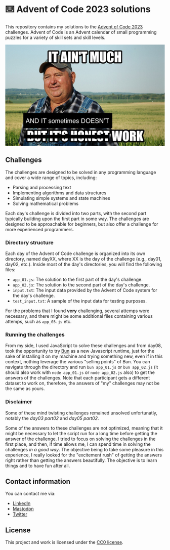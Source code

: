 # ⌨️ Advent of Code 2023 solutions

This repository contains my solutions to the [Advent of Code 2023](https://adventofcode.com/2023) challenges. Advent of Code is an Advent calendar of small programming puzzles for a variety of skill sets and skill levels.

![meme_picture](meme.jpg)

## Challenges

The challenges are designed to be solved in any programming language and cover a wide range of topics, including:

- Parsing and processing text
- Implementing algorithms and data structures
- Simulating simple systems and state machines
- Solving mathematical problems

Each day's challenge is divided into two parts, with the second part typically building upon the first part in some way. The challenges are designed to be approachable for beginners, but also offer a challenge for more experienced programmers.

### Directory structure

Each day of the Advent of Code challenge is organized into its own directory, named dayXX, where XX is the day of the challenge (e.g., day01, day02, etc.). Inside most of the day's directories, you will find the following files:

- `app_01.js`: The solution to the first part of the day's challenge.
- `app_02.js`: The solution to the second part of the day's challenge.
- `input.txt`: The input data provided by the Advent of Code system for the day's challenge.
- `test_input.txt`: A sample of the input data for testing purposes.

For the problems that I found **very** challenging, several attemps were necessary, and there might be some additional files containing various attemps, such as `app_03.js` etc.

### Running the challenges

From my side, I used JavaScript to solve these challenges and from day08, took the opportunity to try [Bun](https://bun.sh/) as a new Javascript runtime, just for the sake of installing it on my machine and trying something new, even if in this context, nothing leverage the various "selling points" of Bun.
You can navigate through the directory and run `bun app_01.js` or `bun app_02.js` (it should also work with `node app_01.js` or `node app_02.js` also) to get the answers of the challenges.
Note that each participant gets a different dataset to work on, therefore, the answers of "my" challenges may not be the same as yours.

### Disclaimer

Some of these mind twisting challenges remained unsolved unfortunatly, notably the _day03 part02_ and _day05 part02_.

Some of the answers to these challenges are not optimized, meaning that it might be necessary to let the script run for a long time before getting the answer of the challenge. I tried to focus on solving the challenges in the first place, and then, if time allows me, I can spend time in solving the challenges _in a good way_. The objective being to take some pleasure in this experience, I really looked for the "excitement rush" of getting the answers right rather than getting the answers beautifully. The objective is to learn things and to have fun after all.

## Contact information

You can contact me via:

- [LinkedIn](https://www.linkedin.com/in/cl3mcg/?locale=en_US)
- [Mastodon](https://fosstodon.org/@cl3mcg)
- [Twitter](https://twitter.com/cl3mcg)

## License

This project and work is licensed under the [CC0 license](https://creativecommons.org/publicdomain/zero/1.0/).
